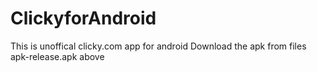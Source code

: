 # ClickyforAndroid
This is unoffical clicky.com app for android
Download the apk from files apk-release.apk above 
